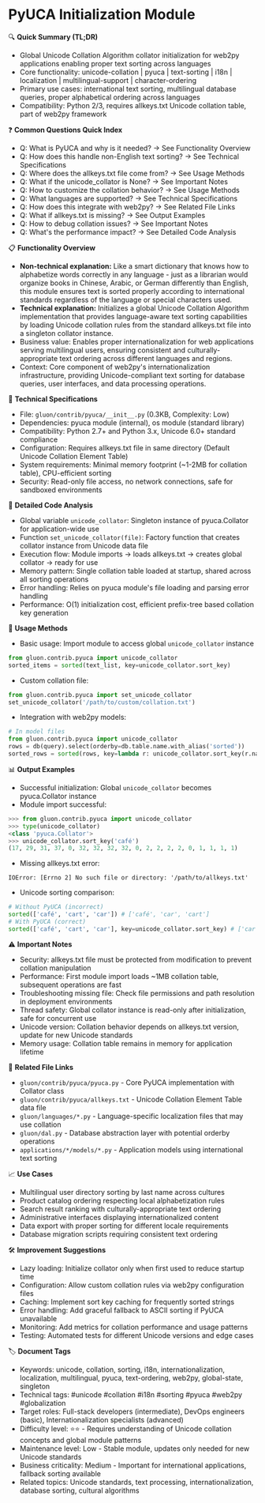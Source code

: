 # PyUCA Initialization Module

🔍 **Quick Summary (TL;DR)**
- Global Unicode Collation Algorithm collator initialization for web2py applications enabling proper text sorting across languages
- Core functionality: unicode-collation | pyuca | text-sorting | i18n | localization | multilingual-support | character-ordering
- Primary use cases: international text sorting, multilingual database queries, proper alphabetical ordering across languages
- Compatibility: Python 2/3, requires allkeys.txt Unicode collation table, part of web2py framework

❓ **Common Questions Quick Index**
- Q: What is PyUCA and why is it needed? → See Functionality Overview
- Q: How does this handle non-English text sorting? → See Technical Specifications
- Q: Where does the allkeys.txt file come from? → See Usage Methods
- Q: What if the unicode_collator is None? → See Important Notes
- Q: How to customize the collation behavior? → See Usage Methods
- Q: What languages are supported? → See Technical Specifications
- Q: How does this integrate with web2py? → See Related File Links
- Q: What if allkeys.txt is missing? → See Output Examples
- Q: How to debug collation issues? → See Important Notes
- Q: What's the performance impact? → See Detailed Code Analysis

📋 **Functionality Overview**
- **Non-technical explanation:** Like a smart dictionary that knows how to alphabetize words correctly in any language - just as a librarian would organize books in Chinese, Arabic, or German differently than English, this module ensures text is sorted properly according to international standards regardless of the language or special characters used.
- **Technical explanation:** Initializes a global Unicode Collation Algorithm implementation that provides language-aware text sorting capabilities by loading Unicode collation rules from the standard allkeys.txt file into a singleton collator instance.
- Business value: Enables proper internationalization for web applications serving multilingual users, ensuring consistent and culturally-appropriate text ordering across different languages and regions.
- Context: Core component of web2py's internationalization infrastructure, providing Unicode-compliant text sorting for database queries, user interfaces, and data processing operations.

🔧 **Technical Specifications**
- File: `gluon/contrib/pyuca/__init__.py` (0.3KB, Complexity: Low)
- Dependencies: pyuca module (internal), os module (standard library)
- Compatibility: Python 2.7+ and Python 3.x, Unicode 6.0+ standard compliance
- Configuration: Requires allkeys.txt file in same directory (Default Unicode Collation Element Table)
- System requirements: Minimal memory footprint (~1-2MB for collation table), CPU-efficient sorting
- Security: Read-only file access, no network connections, safe for sandboxed environments

📝 **Detailed Code Analysis**
- Global variable `unicode_collator`: Singleton instance of pyuca.Collator for application-wide use
- Function `set_unicode_collator(file)`: Factory function that creates collator instance from Unicode data file
- Execution flow: Module imports → loads allkeys.txt → creates global collator → ready for use
- Memory pattern: Single collation table loaded at startup, shared across all sorting operations
- Error handling: Relies on pyuca module's file loading and parsing error handling
- Performance: O(1) initialization cost, efficient prefix-tree based collation key generation

🚀 **Usage Methods**
- Basic usage: Import module to access global `unicode_collator` instance
```python
from gluon.contrib.pyuca import unicode_collator
sorted_items = sorted(text_list, key=unicode_collator.sort_key)
```
- Custom collation file:
```python
from gluon.contrib.pyuca import set_unicode_collator
set_unicode_collator('/path/to/custom/collation.txt')
```
- Integration with web2py models:
```python
# In model files
from gluon.contrib.pyuca import unicode_collator
rows = db(query).select(orderby=db.table.name.with_alias('sorted'))
sorted_rows = sorted(rows, key=lambda r: unicode_collator.sort_key(r.name))
```

📊 **Output Examples**
- Successful initialization: Global `unicode_collator` becomes pyuca.Collator instance
- Module import successful:
```python
>>> from gluon.contrib.pyuca import unicode_collator
>>> type(unicode_collator)
<class 'pyuca.Collator'>
>>> unicode_collator.sort_key('café')
(17, 29, 31, 37, 0, 32, 32, 32, 32, 0, 2, 2, 2, 2, 0, 1, 1, 1, 1)
```
- Missing allkeys.txt error:
```
IOError: [Errno 2] No such file or directory: '/path/to/allkeys.txt'
```
- Unicode sorting comparison:
```python
# Without PyUCA (incorrect)
sorted(['café', 'cart', 'car']) # ['café', 'car', 'cart']
# With PyUCA (correct)
sorted(['café', 'cart', 'car'], key=unicode_collator.sort_key) # ['car', 'cart', 'café']
```

⚠️ **Important Notes**
- Security: allkeys.txt file must be protected from modification to prevent collation manipulation
- Performance: First module import loads ~1MB collation table, subsequent operations are fast
- Troubleshooting missing file: Check file permissions and path resolution in deployment environments
- Thread safety: Global collator instance is read-only after initialization, safe for concurrent use
- Unicode version: Collation behavior depends on allkeys.txt version, update for new Unicode standards
- Memory usage: Collation table remains in memory for application lifetime

🔗 **Related File Links**
- `gluon/contrib/pyuca/pyuca.py` - Core PyUCA implementation with Collator class
- `gluon/contrib/pyuca/allkeys.txt` - Unicode Collation Element Table data file
- `gluon/languages/*.py` - Language-specific localization files that may use collation
- `gluon/dal.py` - Database abstraction layer with potential orderby operations
- `applications/*/models/*.py` - Application models using international text sorting

📈 **Use Cases**
- Multilingual user directory sorting by last name across cultures
- Product catalog ordering respecting local alphabetization rules
- Search result ranking with culturally-appropriate text ordering
- Administrative interfaces displaying internationalized content
- Data export with proper sorting for different locale requirements
- Database migration scripts requiring consistent text ordering

🛠️ **Improvement Suggestions**
- Lazy loading: Initialize collator only when first used to reduce startup time
- Configuration: Allow custom collation rules via web2py configuration files
- Caching: Implement sort key caching for frequently sorted strings
- Error handling: Add graceful fallback to ASCII sorting if PyUCA unavailable
- Monitoring: Add metrics for collation performance and usage patterns
- Testing: Automated tests for different Unicode versions and edge cases

🏷️ **Document Tags**
- Keywords: unicode, collation, sorting, i18n, internationalization, localization, multilingual, pyuca, text-ordering, web2py, global-state, singleton
- Technical tags: #unicode #collation #i18n #sorting #pyuca #web2py #globalization
- Target roles: Full-stack developers (intermediate), DevOps engineers (basic), Internationalization specialists (advanced)
- Difficulty level: ⭐⭐ - Requires understanding of Unicode collation concepts and global module patterns
- Maintenance level: Low - Stable module, updates only needed for new Unicode standards
- Business criticality: Medium - Important for international applications, fallback sorting available
- Related topics: Unicode standards, text processing, internationalization, database sorting, cultural algorithms